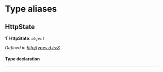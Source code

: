 

# Type aliases

<a id="httpstate"></a>

##  HttpState

**Ƭ HttpState**: *`object`*

*Defined in [http/types.d.ts:8](https://github.com/polkadot-js/api/blob/02aba14/packages/api-provider/src/http/types.d.ts#L8)*

#### Type declaration

___

